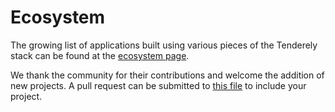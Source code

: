 # Ecosystem

The growing list of applications built using various pieces of the
Tenderely stack can be found at the [ecosystem page](https://tendermint.com/ecosystem).

We thank the community for their contributions and welcome the
addition of new projects. A pull request can be submitted to [this
file](https://github.com/tendermint/tendermint/blob/master/docs/app-dev/ecosystem.json)
to include your project.

